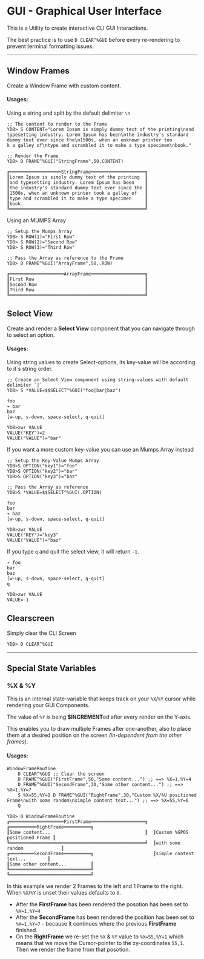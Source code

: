 # GUI - Graphical User Interface

This is a Utility to create interactive CLI GUI Interactions.

The best practice is to use `D CLEAR^%GUI` before every re-rendering to prevent terminal formatting issues.

----------------------------------------------------------------

## Window Frames

Create a Window Frame with custom content.

#### Usages:

Using a string and split by the default delimiter `\n`
```Mumps
;; The content to render to the Frame
YDB> S CONTENT="Lorem Ipsum is simply dummy text of the printing\nand typesetting industry. Lorem Ipsum has been\nthe industry's standard dummy text ever since the\n1500s, when an unknown printer too
k a galley of\ntype and scrambled it to make a type specimen\nbook."

;; Render the Frame
YDB> D FRAME^%GUI("StringFrame",50,CONTENT)

╔═══════════════════StringFrame════════════════════╗
║Lorem Ipsum is simply dummy text of the printing  ║
║and typesetting industry. Lorem Ipsum has been    ║
║the industry's standard dummy text ever since the ║
║1500s, when an unknown printer took a galley of   ║
║type and scrambled it to make a type specimen     ║
║book.                                             ║
╚══════════════════════════════════════════════════╝
```

Using an MUMPS Array
```Mumps
;; Setup the Mumps Array
YDB> S ROW(1)="First Row"
YDB> S ROW(2)="Second Row"
YDB> S ROW(3)="Third Row"

;; Pass the Array as reference to the Frame
YDB> D FRAME^%GUI("ArrayFrame",50,.ROW)

╔════════════════════ArrayFrame════════════════════╗
║First Row                                         ║
║Second Row                                        ║
║Third Row                                         ║
╚══════════════════════════════════════════════════╝
```

## Select View

Create and render a **Select View** component that you can navigate through to select an option.

#### Usages:

Using string values to create Select-options, its key-value will be according to it`s string order.
```Mumps
;; Create an Select View component using string-values with default delimiter `|`
YDB> S *VALUE=$$SELECT^%GUI("foo|bar|baz")

foo
➔ bar
baz
[w-up, s-down, space-select, q-quit]

YDB>zwr VALUE
VALUE("KEY")=2
VALUE("VALUE")="bar"
```

If you want a more custom key-value you can use an Mumps Array instead
```Mumps
;; Setup the Key-Value Mumps Array
YDB>S OPTION("key1")="foo"
YDB>S OPTION("key2")="bar"
YDB>S OPTION("key3")="baz"

;; Pass the Array as reference
YDB>S *VALUE=$$SELECT^%GUI(.OPTION)

foo
bar
➔ baz
[w-up, s-down, space-select, q-quit]

YDB>zwr VALUE
VALUE("KEY")="key3"
VALUE("VALUE")="baz"
```

If you type `q` and quit the select view, it will return `-1`.
```Mumps
➔ foo
bar
baz
[w-up, s-down, space-select, q-quit]
q

YDB>zwr VALUE 
VALUE=-1
```

## Clearscreen

Simply clear the CLI Screen
```Mumps
YDB> D CLEAR^%GUI
```

----------------------------------------------------------------

## Special State Variables

### %X & %Y

This is an internal state-variable that keeps track on your `%X`/`%Y` cursor while rendering your GUI Components.
 
The value of `%Y` is being **$INCREMENT**ed after every render on the Y-axis.

This enables you to draw multiple Frames after one-another, also to place them at a desired position on the screen _(in-dependent from the other frames)_.

#### Usages:

```Mumps
WindowFrameRoutine
	D CLEAR^%GUI ;; Clear the screen
	D FRAME^%GUI("FirstFrame",50,"Some content...") ;; ==> %X=1,%Y=4
	D FRAME^%GUI("SecondFrame",30,"Some other content...") ;; ==> %X=1,%Y=7
	S %X=55,%Y=1 D FRAME^%GUI("RightFrame",30,"Custom %X/%U positioned Frame\nwith some random\nsimple content text...") ;; ==> %X=55,%Y=6
	Q

YDB> D WindowFrameRoutine
╔════════════════════FirstFrame════════════════════╗  ╔══════════RightFrame══════════╗
║Some content...                                   ║  ║Custom %GPOS positioned Frame ║
╚══════════════════════════════════════════════════╝  ║with some random              ║
╔═════════SecondFrame══════════╗                      ║simple content text...        ║
║Some other content...         ║                      ╚══════════════════════════════╝
╚══════════════════════════════╝
```

In this example we render 2 Frames to the left and 1 Frame to the right. When `%X`/`%Y` is unset their values defaults to `0`.
- After the **FirstFrame** has been rendered the posotion has been set to `%X=1,%Y=4`
- After the **SecondFrame** has been rendered the position has been set to `%X=1,%Y=7` - because it continues where the previous **FirstFrame** finished.
- On the **RightFrame** we re-set the `%X` & `%Y` value to `%X=55,%Y=1` which means that we move the Cursor-pointer to the xy-coordinates `55,1`. Then we render the frame from that posotion.

